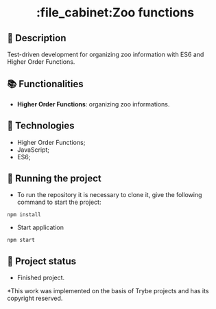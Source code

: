 <h1 align="center">:file_cabinet:Zoo functions</h1>

## :memo: Description

Test-driven development for organizing zoo information with ES6 and Higher Order Functions.

## :books: Functionalities
* <b>Higher Order Functions</b>: organizing zoo informations.

## :wrench: Technologies
* Higher Order Functions;
* JavaScript;
* ES6;

## :rocket: Running the project
* To run the repository it is necessary to clone it, give the following command to start the project:
```
npm install
```
* Start application

```
npm start
```

## :dart: Project status
*  Finished project.

*This work was implemented on the basis of Trybe projects and has its copyright reserved.
